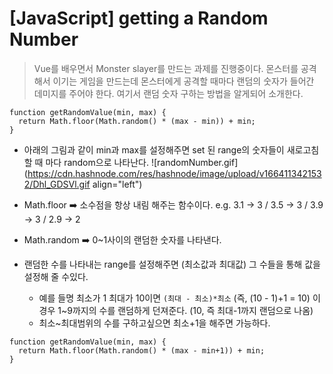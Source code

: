 # [JavaScript] getting a Random Number

> Vue를 배우면서 Monster slayer를 만드는 과제를 진행중이다. 몬스터를 공격해서 이기는 게임을 만드는데 몬스터에게 공격할 때마다 랜덤의 숫자가 들어간 데미지를 주어야 한다. 여기서 랜덤 숫자 구하는 방법을 알게되어 소개한다.
```
function getRandomValue(min, max) {
  return Math.floor(Math.random() * (max - min)) + min;
}
```
- 아래의 그림과 같이 min과 max를 설정해주면 set 된 range의 숫자들이 새로고침 할 때 마다 random으로 나타난다.
![randomNumber.gif](https://cdn.hashnode.com/res/hashnode/image/upload/v1664113421532/Dhl_GDSVl.gif align="left")

- Math.floor ➡️ 소수점을 항상 내림 해주는 함수이다. e.g. 3.1 → 3 / 3.5 → 3 / 3.9 → 3 / 2.9 → 2
- Math.random ➡️ 0~1사이의 랜덤한 숫자를 나타낸다.
- 랜덤한 수를 나타내는 range를 설정해주면 (최소값과 최대값) 그 수들을 통해 값을 설정해 줄 수있다.
  - 예를 들명 최소가 1 최대가 10이면 `(최대 - 최소)*최소` (즉, (10 - 1)+1 = 10) 이 경우 1~9까지의 수를 랜덤하게 던져준다. (10, 즉 최대-1까지 랜덤으로 나옴)
  - 최소~최대범위의 수를 구하고싶으면 최소+1을 해주면 가능하다.
```
function getRandomValue(min, max) {
  return Math.floor(Math.random() * (max - min+1)) + min;
}
```


